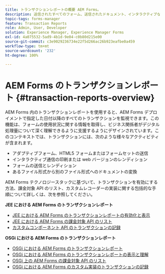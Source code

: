 ```yaml
---
title: トランザクションレポートの概要 AEM Forms。
description: 送信されたすべてのフォーム、送信されたドキュメント、インタラクティブな通信のレンダリング、別の形式に変換されたドキュメントなどの数を保持します。
topic-tags: forms-manager
feature: Transaction Reports
role: Admin, User, Developer
solution: Experience Manager, Experience Manager Forms
exl-id: 4a075532-5ad9-4b1d-9e04-c0b80d215e00
source-git-commit: c3e9029236734e22f5d266ac26b923eafbe0a459
workflow-type: tm+mt
source-wordcount: '232'
ht-degree: 100%

---
```


# AEM Forms のトランザクションレポート {#transaction-reports-overview}

AEM Forms 内のトランザクションレポートを使用すると、AEM Forms デプロイメントで指定した日付以降のすべてのトランザクションを監視できます。この機能は、フォームの使用状況に関する情報を取得し、ビジネス関係者がデジタル処理量について深く理解できるように支援するようにデザインされています。このコンテキストでは、トランザクションには、次のような様々なアクティビティが含まれます。

* アダプティブフォーム、HTML5 フォームまたはフォームセットの送信
* インタラクティブ通信の印刷または web バージョンのレンディション
* フォームの送信とレンディション
* あるファイル形式から別のファイル形式へのドキュメントの変換

AEM Forms テクノロジースタックに基づいて、トランザクションを有効にする方法、課金対象 API のリスト、カスタムレコーダーの実装に関する包括的な手順について詳しくは、次を参照してください。

**JEE における AEM Forms のトランザクションレポート**

* [JEE における AEM Forms のトランザクションレポートの有効化と表示](/help/forms/using/transaction-report-overview-jee.md)
* [JEE における AEM Forms の課金対象 API のリスト](/help/forms/using/transaction-reports-billable-apis-jee.md)
* [カスタムコンポーネント API のトランザクションの記録](/help/forms/using/record-transaction-custom-component-jee.md)

**OSGi における AEM Forms のトランザクションレポート**

* [OSGi における AEM Forms のトランザクションレポート](/help/forms/using/transaction-reports-overview.md)
* [OSGi における AEM Forms のトランザクションレポートの表示と理解](/help/forms/using/viewing-and-understanding-transaction-reports.md)
* [OSGi 上の AEM Forms の課金対象 API のリスト](/help/forms/using/transaction-reports-billable-apis.md)
* [OSGi における AEM Forms のカスタム実装のトランザクションの記録](/help/forms/using/record-transaction-custom-implementation.md)
